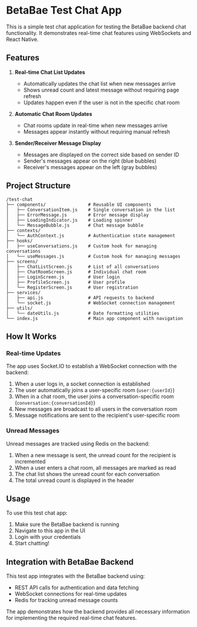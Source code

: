 # BetaBae Test Chat App

This is a simple test chat application for testing the BetaBae backend chat functionality. It demonstrates real-time chat features using WebSockets and React Native.

## Features

1. **Real-time Chat List Updates**
   - Automatically updates the chat list when new messages arrive
   - Shows unread count and latest message without requiring page refresh
   - Updates happen even if the user is not in the specific chat room

2. **Automatic Chat Room Updates**
   - Chat rooms update in real-time when new messages arrive
   - Messages appear instantly without requiring manual refresh

3. **Sender/Receiver Message Display**
   - Messages are displayed on the correct side based on sender ID
   - Sender's messages appear on the right (blue bubbles)
   - Receiver's messages appear on the left (gray bubbles)

## Project Structure

```
/test-chat
├── components/                # Reusable UI components
│   ├── ConversationItem.js    # Single conversation in the list
│   ├── ErrorMessage.js        # Error message display
│   ├── LoadingIndicator.js    # Loading spinner
│   └── MessageBubble.js       # Chat message bubble
├── contexts/
│   └── AuthContext.js         # Authentication state management
├── hooks/
│   ├── useConversations.js    # Custom hook for managing conversations
│   └── useMessages.js         # Custom hook for managing messages
├── screens/
│   ├── ChatListScreen.js      # List of all conversations
│   ├── ChatRoomScreen.js      # Individual chat room
│   ├── LoginScreen.js         # User login
│   ├── ProfileScreen.js       # User profile
│   └── RegisterScreen.js      # User registration
├── services/
│   ├── api.js                 # API requests to backend
│   └── socket.js              # WebSocket connection management
├── utils/
│   └── dateUtils.js           # Date formatting utilities
└── index.js                   # Main app component with navigation
```

## How It Works

### Real-time Updates

The app uses Socket.IO to establish a WebSocket connection with the backend:

1. When a user logs in, a socket connection is established
2. The user automatically joins a user-specific room (`user:{userId}`)
3. When in a chat room, the user joins a conversation-specific room (`conversation:{conversationId}`)
4. New messages are broadcast to all users in the conversation room
5. Message notifications are sent to the recipient's user-specific room

### Unread Messages

Unread messages are tracked using Redis on the backend:

1. When a new message is sent, the unread count for the recipient is incremented
2. When a user enters a chat room, all messages are marked as read
3. The chat list shows the unread count for each conversation
4. The total unread count is displayed in the header

## Usage

To use this test chat app:

1. Make sure the BetaBae backend is running
2. Navigate to this app in the UI
3. Login with your credentials
4. Start chatting!

## Integration with BetaBae Backend

This test app integrates with the BetaBae backend using:

- REST API calls for authentication and data fetching
- WebSocket connections for real-time updates
- Redis for tracking unread message counts

The app demonstrates how the backend provides all necessary information for implementing the required real-time chat features.
